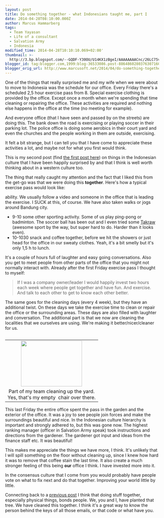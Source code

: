 ```yaml
---
layout: post
title: Do something together - what Indonesians taught me, part I
date: 2014-04-28T08:10:00.000Z
author: Marcus Hammarberg
tags:
  - Team Yayasan
  - Life of a consultant
  - Salvation Army
  - Indonesia
modified_time: 2014-04-28T10:10:10.069+02:00'
thumbnail: >-
  http://3.bp.blogspot.com/--GQDF-Y30OU/U14KX1zBgeI/AAAAAAAACnc/26LC75vcscs/s72-c/2014-04-25+11.48.29.jpg
blogger_id: tag:blogger.com,1999:blog-36533086.post-8864860280376307160
blogger_orig_url: http://www.marcusoft.net/2014/04/do-something-together-what-indonesians.html
---
```





One of the things that really surprised me and my wife when we were
about to move to Indonesia was the schedule for our office. Every Friday
there's a scheduled 2,5 hour exercise pass from 8. Special exercise
clothing is provided by the office. Except once a month when we're
spending that time cleaning or repairing the office. These activities
are required and nothing else happens in the office at the time (no
meeting for example).

And everyone office (that I have seen and passed by on the streets) are
doing this. The bank down the road is exercising or playing soccer in
their parking lot. The police office is doing some aerobics in their
court yard and even the churches and the people working in them are
outside, exercising.

It felt a bit strange, but I can tell you that I have come to appreciate
these activities a lot, and maybe not for what you first would think.

This is my second post (find <a
href="http://www.marcusoft.net/2014/04/aligning-our-sights-what-indonesians.html"
target="_blank">the first post here</a>) on things in the Indonesian
culture that I have been happily surprised by and that I think is well
worth thinking about in a western culture too.

The thing that really caught my attention and the
fact that I liked this from the get-go was that we were doing this
**together**. Here's how a typical exercise pass would look like:

  ability. We usually follow a video and someone in the office that is
    leading the exercise. I SUCK at this, of course. We have also taken
    walks or jogs around Bandung city.

- 9-10 some other sporting activity. Some of us play ping-pong or
  badminton. The soccer ball has been out and I even tried some
    <a href="http://www.youtube.com/watch?v=TsCWr1L0z7g"
    target="_blank">Takraw</a> (awesome sport by the way, but super hard
    to do. Harder than it looks even).
- 10-1030 snack and coffee together, before we hit the showers or just
  head for the office in our sweaty clothes. Yeah, it's a bit smelly
    but it's only 1,5 h to lunch.

It's a couple of hours full of laughter and easy going conversations.
Also you get to meet people from other parts of the office that you
might not normally interact with. Already after the first Friday
exercise pass I thought to myself:

> If I was a company owner/leader I would happily invest two hours each
> week where people get together and have fun. And exercise. And talk to
> each other to get to know each other better.

The same goes for the cleaning days (every 4 week), but they have an
additional twist. On these days we take the exercise time to clean or
repair the office or the surrounding areas. These days are also filled
with laughter and conversation. The additional part is that we now are
cleaning the localities that we ourselves are using. We're making it
better/nicer/cleaner for us.

<table class="tr-caption-container" data-cellpadding="0"
style="float: left; margin-right: 1em; text-align: left;">
<colgroup>
<col style="width: 100%" />
</colgroup>
<tbody>
<tr class="odd">
<td style="text-align: center;"><a
href="http://3.bp.blogspot.com/--GQDF-Y30OU/U14KX1zBgeI/AAAAAAAACnc/26LC75vcscs/s1600/2014-04-25+11.48.29.jpg"
data-imageanchor="1"
style="clear: left; margin-bottom: 1em; margin-left: auto; margin-right: auto;"><img
src="http://3.bp.blogspot.com/--GQDF-Y30OU/U14KX1zBgeI/AAAAAAAACnc/26LC75vcscs/s1600/2014-04-25+11.48.29.jpg"
data-border="0" width="200" height="150" /></a></td>
</tr>
<tr class="even">
<td class="tr-caption" style="text-align: center;">Part of my team
cleaning up the yard.<br />
Yes, that's my empty  chair over there.</td>
</tr>
</tbody>
</table>

This last Friday the entire office spent the pass in the garden and the
exterior of the office. It was a joy to see people join forces and make
the surroundings beautiful and nice. In the Indonesian culture hierarchy
is important and strongly adhered to, but this was gone now. The highest
ranking manager (officer in Salvation Army speak) took instructions and
directions from the gardener. The gardener got input and ideas from the
finance staff etc. It was beautiful!

This makes me appreciate the things we have more, I think. It's unlikely
that I will spill something on the floor without cleaning up, since I
knew how hard it was to remove that coffee stain the last time. It also
create a much stronger feeling of this being **our** office I think. I
have invested more into it.

In the consensus culture that I come from you would probably have people
vote on what to fix next and do that together. Improving your world
little by little.

Connecting back to a <a
href="http://www.marcusoft.net/2013/05/lets-do-something-instead.html"
target="_blank">previous post</a> I think that doing stuff together,
especially physical things, bonds people. We, you and I, have planted
that tree. We have cleaned this together. I think it's a great way to
know the person behind the keys of all those emails, or that code or
what have you.

